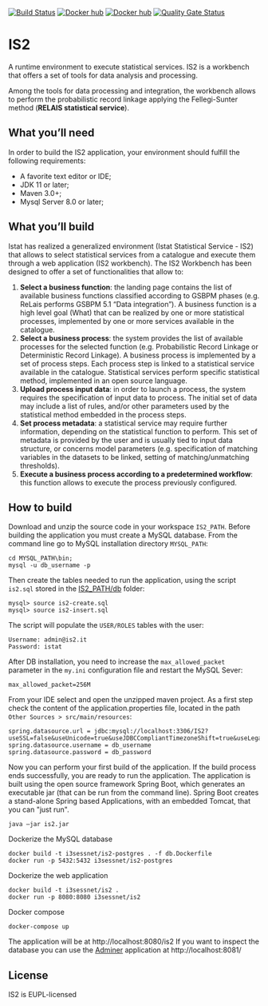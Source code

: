 [![Build Status](https://travis-ci.org/mecdcme/is2.svg?branch=master)](https://travis-ci.org/mecdcme/is2) [![Docker hub](https://img.shields.io/docker/cloud/automated/i3sessnet/is2.svg?label=is2%20docker)](https://cloud.docker.com/u/i3sessnet/repository/docker/i3sessnet/is2) [![Docker hub](https://img.shields.io/docker/cloud/automated/i3sessnet/is2-mysql.svg?label=is2-mysql%20docker)](https://cloud.docker.com/u/i3sessnet/repository/docker/i3sessnet/is2-mysql)
[![Quality Gate Status](https://sonarcloud.io/api/project_badges/measure?project=mecdcme_is2&metric=alert_status)](https://sonarcloud.io/dashboard?id=mecdcme_is2)
# IS2
A runtime environment to execute statistical services. IS2 is a workbench that offers a set of tools for data analysis and processing. 

Among the tools for data processing and integration, the workbench allows to perform the probabilistic record linkage  applying the Fellegi-Sunter method (**RELAIS statistical service**). 
## What you’ll need
In order to build the IS2 application, your environment should fulfill the following requirements:

* A favorite text editor or IDE;
* JDK 11 or later; 
* Maven 3.0+;
* Mysql Server 8.0 or later;

## What you’ll build
Istat has realized a generalized environment (Istat Statistical Service - IS2) that allows to select statistical services from a catalogue and execute them through a web application (IS2 workbench).
The IS2 Workbench has been designed to offer a set of functionalities that allow to:
1.  **Select a business function**: the landing page contains the list of available business functions classified according to GSBPM phases (e.g. ReLais performs GSBPM 5.1 “Data integration”). A business function is a high level goal (What) that can be realized by one or more statistical processes, implemented by one or more services available in the catalogue.
2.  **Select a business process**: the system provides the list of available processes for the selected function (e.g. Probabilistic Record Linkage or Deterministic Record Linkage). A business process is implemented by a set of process steps. Each process step is linked to a statistical service available in the catalogue. Statistical services perform specific statistical method, implemented in an open source language.
3.  **Upload process input data**: in order to launch a process, the system requires the specification of input data to process. The initial set of data may include a list of rules, and/or other parameters used by the statistical method embedded in the process steps.
4.  **Set process metadata**: a statistical service may require further information, depending on the statistical function to perform. This set of metadata is provided by the user and is usually tied to input data structure, or concerns model parameters (e.g. specification of matching variables in the datasets to be linked, setting of matching/unmatching thresholds).
5.  **Execute a business process according to a predetermined workflow**: this function allows to execute the process previously configured.
## How to build
Download and unzip the source code in your workspace `IS2_PATH`.
Before building the application you must create a MySQL database. From the command line go to MySQL installation directory `MYSQL_PATH`:
```
cd MYSQL_PATH\bin;
mysql -u db_username -p
```
Then create the tables needed to run the application, using the script `is2.sql` stored in the [IS2_PATH/db](db/is2.sql) folder:
```
mysql> source is2-create.sql
mysql> source is2-insert.sql
```

The script will populate the `USER/ROLES` tables with the user:
```
Username: admin@is2.it
Password: istat
``` 

After DB installation, you need to increase the `max_allowed_packet` parameter  in the `my.ini` configuration file and restart the MySQL Sever:
```
max_allowed_packet=256M
```

From your IDE select and open the unzipped maven project.
As a first step check the content of the application.properties file, located in the path `Other Sources > src/main/resources`:

```
spring.datasource.url = jdbc:mysql://localhost:3306/IS2?useSSL=false&useUnicode=true&useJDBCCompliantTimezoneShift=true&useLegacyDatetimeCode=false&serverTimezone=UTC
spring.datasource.username = db_username
spring.datasource.password = db_password
```
Now you can perform your first build of the application.
If the build process ends successfully, you are ready to run the application. 
The application is built using the open source framework Spring Boot, which generates an 
executable jar (that can be run from the command line). Spring Boot creates a stand-alone Spring 
based Applications, with an embedded Tomcat, that you can "just run".
```
java –jar is2.jar
```


Dockerize the MySQL database
```
docker build -t i3sessnet/is2-postgres . -f db.Dockerfile
docker run -p 5432:5432 i3sessnet/is2-postgres
```

Dockerize the web application
```
docker build -t i3sessnet/is2 .
docker run -p 8080:8080 i3sessnet/is2 
```

Docker compose
```
docker-compose up
```
The application will be at http://localhost:8080/is2 If you want to inspect the database you can use the 
[Adminer](https://hub.docker.com/_/adminer/) application at http://localhost:8081/ 

## License
IS2 is EUPL-licensed
